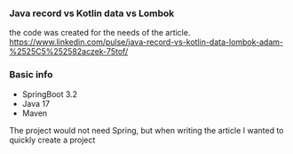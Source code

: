 ### Java record vs Kotlin data vs Lombok

the code was created for the needs of the article.
https://www.linkedin.com/pulse/java-record-vs-kotlin-data-lombok-adam-%2525C5%252582aczek-75tof/

### Basic info
- SpringBoot 3.2
- Java 17
- Maven

The project would not need Spring, but when writing the article I wanted to quickly create a project